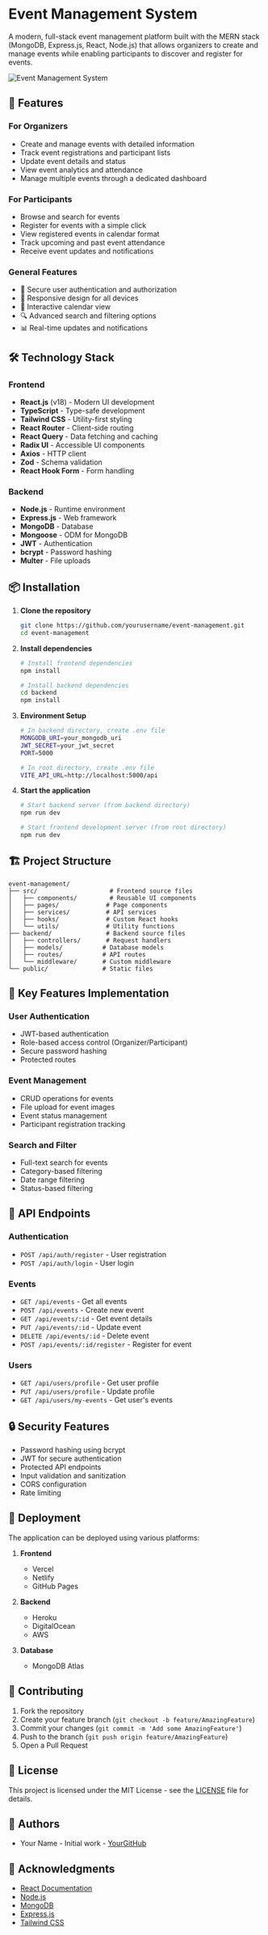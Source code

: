 # Event Management System

A modern, full-stack event management platform built with the MERN stack (MongoDB, Express.js, React, Node.js) that allows organizers to create and manage events while enabling participants to discover and register for events.

![Event Management System](public/screenshot.png)

## 🌟 Features

### For Organizers
- Create and manage events with detailed information
- Track event registrations and participant lists
- Update event details and status
- View event analytics and attendance
- Manage multiple events through a dedicated dashboard

### For Participants
- Browse and search for events
- Register for events with a simple click
- View registered events in calendar format
- Track upcoming and past event attendance
- Receive event updates and notifications

### General Features
- 🔐 Secure user authentication and authorization
- 📱 Responsive design for all devices
- 📅 Interactive calendar view
- 🔍 Advanced search and filtering options
- 📊 Real-time updates and notifications

## 🛠️ Technology Stack

### Frontend
- **React.js** (v18) - Modern UI development
- **TypeScript** - Type-safe development
- **Tailwind CSS** - Utility-first styling
- **React Router** - Client-side routing
- **React Query** - Data fetching and caching
- **Radix UI** - Accessible UI components
- **Axios** - HTTP client
- **Zod** - Schema validation
- **React Hook Form** - Form handling

### Backend
- **Node.js** - Runtime environment
- **Express.js** - Web framework
- **MongoDB** - Database
- **Mongoose** - ODM for MongoDB
- **JWT** - Authentication
- **bcrypt** - Password hashing
- **Multer** - File uploads

## 📦 Installation

1. **Clone the repository**
   ```bash
   git clone https://github.com/yourusername/event-management.git
   cd event-management
   ```

2. **Install dependencies**
   ```bash
   # Install frontend dependencies
   npm install

   # Install backend dependencies
   cd backend
   npm install
   ```

3. **Environment Setup**
   ```bash
   # In backend directory, create .env file
   MONGODB_URI=your_mongodb_uri
   JWT_SECRET=your_jwt_secret
   PORT=5000

   # In root directory, create .env file
   VITE_API_URL=http://localhost:5000/api
   ```

4. **Start the application**
   ```bash
   # Start backend server (from backend directory)
   npm run dev

   # Start frontend development server (from root directory)
   npm run dev
   ```

## 🏗️ Project Structure

```
event-management/
├── src/                    # Frontend source files
│   ├── components/         # Reusable UI components
│   ├── pages/             # Page components
│   ├── services/          # API services
│   ├── hooks/             # Custom React hooks
│   └── utils/             # Utility functions
├── backend/               # Backend source files
│   ├── controllers/       # Request handlers
│   ├── models/           # Database models
│   ├── routes/           # API routes
│   └── middleware/       # Custom middleware
└── public/               # Static files
```

## 🔑 Key Features Implementation

### User Authentication
- JWT-based authentication
- Role-based access control (Organizer/Participant)
- Secure password hashing
- Protected routes

### Event Management
- CRUD operations for events
- File upload for event images
- Event status management
- Participant registration tracking

### Search and Filter
- Full-text search for events
- Category-based filtering
- Date range filtering
- Status-based filtering

## 📱 API Endpoints

### Authentication
- `POST /api/auth/register` - User registration
- `POST /api/auth/login` - User login

### Events
- `GET /api/events` - Get all events
- `POST /api/events` - Create new event
- `GET /api/events/:id` - Get event details
- `PUT /api/events/:id` - Update event
- `DELETE /api/events/:id` - Delete event
- `POST /api/events/:id/register` - Register for event

### Users
- `GET /api/users/profile` - Get user profile
- `PUT /api/users/profile` - Update profile
- `GET /api/users/my-events` - Get user's events

## 🔒 Security Features

- Password hashing using bcrypt
- JWT for secure authentication
- Protected API endpoints
- Input validation and sanitization
- CORS configuration
- Rate limiting

## 🚀 Deployment

The application can be deployed using various platforms:

1. **Frontend**
   - Vercel
   - Netlify
   - GitHub Pages

2. **Backend**
   - Heroku
   - DigitalOcean
   - AWS

3. **Database**
   - MongoDB Atlas

## 🤝 Contributing

1. Fork the repository
2. Create your feature branch (`git checkout -b feature/AmazingFeature`)
3. Commit your changes (`git commit -m 'Add some AmazingFeature'`)
4. Push to the branch (`git push origin feature/AmazingFeature`)
5. Open a Pull Request

## 📄 License

This project is licensed under the MIT License - see the [LICENSE](LICENSE) file for details.

## 👥 Authors

- Your Name - Initial work - [YourGitHub](https://github.com/yourusername)

## 🙏 Acknowledgments

- [React Documentation](https://reactjs.org/)
- [Node.js](https://nodejs.org/)
- [MongoDB](https://www.mongodb.com/)
- [Express.js](https://expressjs.com/)
- [Tailwind CSS](https://tailwindcss.com/)
